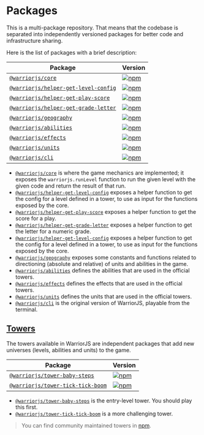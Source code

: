 # Packages

This is a multi-package repository. That means that the codebase is separated
into independently versioned packages for better code and infrastructure
sharing.

Here is the list of packages with a brief description:

| Package                                                                   | Version                                                                                  |
| ------------------------------------------------------------------------- | ---------------------------------------------------------------------------------------- |
| [`@warriorjs/core`][warriorjs-core]                                       | [![npm][warriorjs-core-badge]][warriorjs-core-npm]                                       |
| [`@warriorjs/helper-get-level-config`][warriorjs-helper-get-level-config] | [![npm][warriorjs-helper-get-level-config-badge]][warriorjs-helper-get-level-config-npm] |
| [`@warriorjs/helper-get-play-score`][warriorjs-helper-get-play-score]     | [![npm][warriorjs-helper-get-play-score-badge]][warriorjs-helper-get-play-score-npm]     |
| [`@warriorjs/helper-get-grade-letter`][warriorjs-helper-get-grade-letter] | [![npm][warriorjs-helper-get-grade-letter-badge]][warriorjs-helper-get-grade-letter-npm] |
| [`@warriorjs/geography`][warriorjs-geography]                             | [![npm][warriorjs-geography-badge]][warriorjs-geography-npm]                             |
| [`@warriorjs/abilities`][warriorjs-abilities]                             | [![npm][warriorjs-abilities-badge]][warriorjs-abilities-npm]                             |
| [`@warriorjs/effects`][warriorjs-effects]                                 | [![npm][warriorjs-effects-badge]][warriorjs-effects-npm]                                 |
| [`@warriorjs/units`][warriorjs-units]                                     | [![npm][warriorjs-units-badge]][warriorjs-units-npm]                                     |
| [`@warriorjs/cli`][warriorjs-cli]                                         | [![npm][warriorjs-cli-badge]][warriorjs-cli-npm]                                         |

- [`@warriorjs/core`][warriorjs-core] is where the game mechanics are
  implemented; it exposes the `warriorjs.runLevel` function to run the given
  level with the given code and return the result of that run.
- [`@warriorjs/helper-get-level-config`][warriorjs-helper-get-level-config]
  exposes a helper function to get the config for a level defined in a tower, to
  use as input for the functions exposed by the core.
- [`@warriorjs/helper-get-play-score`][warriorjs-helper-get-play-score] exposes
  a helper function to get the score for a play.
- [`@warriorjs/helper-get-grade-letter`][warriorjs-helper-get-grade-letter]
  exposes a helper function to get the letter for a numeric grade.
- [`@warriorjs/helper-get-level-config`][warriorjs-helper-get-level-config]
  exposes a helper function to get the config for a level defined in a tower, to
  use as input for the functions exposed by the core.
- [`@warriorjs/geography`][warriorjs-geography] exposes some constants and
  functions related to directioning (absolute and relative) of units and
  abilities in the game.
- [`@warriorjs/abilities`][warriorjs-abilities] defines the abilities that are
  used in the official towers.
- [`@warriorjs/effects`][warriorjs-effects] defines the effects that are used in
  the official towers.
- [`@warriorjs/units`][warriorjs-units] defines the units that are used in the
  official towers.
- [`@warriorjs/cli`][warriorjs-cli] is the original version of WarriorJS,
  playable from the terminal.

## [Towers](https://warrior.js.org/docs/player/towers)

The towers available in WarriorJS are independent packages that add new
universes (levels, abilities and units) to the game.

| Package                                                             | Version                                                                            |
| ------------------------------------------------------------------- | ---------------------------------------------------------------------------------- |
| [`@warriorjs/tower-baby-steps`][warriorjs-tower-baby-steps]         | [![npm][warriorjs-tower-baby-steps-badge]][warriorjs-tower-baby-steps-npm]         |
| [`@warriorjs/tower-tick-tick-boom`][warriorjs-tower-tick-tick-boom] | [![npm][warriorjs-tower-tick-tick-boom-badge]][warriorjs-tower-tick-tick-boom-npm] |

- [`@warriorjs/tower-baby-steps`][warriorjs-tower-baby-steps] is the entry-level
  tower. You should play this first.
- [`@warriorjs/tower-tick-tick-boom`][warriorjs-tower-tick-tick-boom] is a more
  challenging tower.

> You can find community maintained towers in [npm][community-towers-npm].

[warriorjs-core]: /packages/warriorjs-core
[warriorjs-core-badge]:
  https://img.shields.io/npm/v/@warriorjs/core.svg?style=flat-square
[warriorjs-core-npm]: https://www.npmjs.com/package/@warriorjs/core
[warriorjs-helper-get-level-config]: /packages/warriorjs-helper-get-level-config
[warriorjs-helper-get-level-config-badge]:
  https://img.shields.io/npm/v/@warriorjs/helper-get-level-config.svg?style=flat-square
[warriorjs-helper-get-level-config-npm]:
  https://www.npmjs.com/package/@warriorjs/helper-get-level-config
[warriorjs-helper-get-play-score]: /packages/warriorjs-helper-get-play-score
[warriorjs-helper-get-play-score-badge]:
  https://img.shields.io/npm/v/@warriorjs/helper-get-play-score.svg?style=flat-square
[warriorjs-helper-get-play-score-npm]:
  https://www.npmjs.com/package/@warriorjs/helper-get-play-score
[warriorjs-helper-get-grade-letter]: /packages/warriorjs-helper-get-grade-letter
[warriorjs-helper-get-grade-letter-badge]:
  https://img.shields.io/npm/v/@warriorjs/helper-get-grade-letter.svg?style=flat-square
[warriorjs-helper-get-grade-letter-npm]:
  https://www.npmjs.com/package/@warriorjs/helper-get-grade-letter
[warriorjs-geography]: /packages/warriorjs-geography
[warriorjs-geography-badge]:
  https://img.shields.io/npm/v/@warriorjs/geography.svg?style=flat-square
[warriorjs-geography-npm]: https://www.npmjs.com/package/@warriorjs/geography
[warriorjs-abilities]: /packages/warriorjs-abilities
[warriorjs-abilities-badge]:
  https://img.shields.io/npm/v/@warriorjs/abilities.svg?style=flat-square
[warriorjs-abilities-npm]: https://www.npmjs.com/package/@warriorjs/abilities
[warriorjs-effects]: /packages/warriorjs-effects
[warriorjs-effects-badge]:
  https://img.shields.io/npm/v/@warriorjs/effects.svg?style=flat-square
[warriorjs-effects-npm]: https://www.npmjs.com/package/@warriorjs/effects
[warriorjs-units]: /packages/warriorjs-units
[warriorjs-units-badge]:
  https://img.shields.io/npm/v/@warriorjs/units.svg?style=flat-square
[warriorjs-units-npm]: https://www.npmjs.com/package/@warriorjs/units
[warriorjs-cli]: /packages/warriorjs-cli
[warriorjs-cli-badge]:
  https://img.shields.io/npm/v/@warriorjs/cli.svg?style=flat-square
[warriorjs-cli-npm]: https://www.npmjs.com/package/@warriorjs/cli
[warriorjs-tower-baby-steps]: /packages/warriorjs-tower-baby-steps
[warriorjs-tower-baby-steps-badge]:
  https://img.shields.io/npm/v/@warriorjs/tower-baby-steps.svg?style=flat-square
[warriorjs-tower-baby-steps-npm]:
  https://www.npmjs.com/package/@warriorjs/tower-baby-steps
[warriorjs-tower-tick-tick-boom]: /packages/warriorjs-tower-tick-tick-boom
[warriorjs-tower-tick-tick-boom-badge]:
  https://img.shields.io/npm/v/@warriorjs/tower-tick-tick-boom.svg?style=flat-square
[warriorjs-tower-tick-tick-boom-npm]:
  https://www.npmjs.com/package/@warriorjs/tower-tick-tick-boom
[community-towers-npm]: https://www.npmjs.com/search?q=warriorjs-tower
